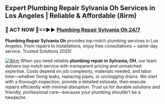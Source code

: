 ## Expert Plumbing Repair Sylvania Oh Services in Los Angeles | Reliable & Affordable (8irm)  

<h3>🚿 ACT NOW 🌟==►► <a href="https://tinyurl.com/2ne6vx2x" rel="nofollow">Plumbing Repair Sylvania Oh 24/7</a></h3>

**Plumbing Repair Sylvania Oh** provides top-notch plumbing services in Los Angeles. From repairs to installations, enjoy free consultations + same-day service. Trusted Solutions 2025!

[![8irm](https://i.imgur.com/4PFF4AK.jpeg)](https://tinyurl.com/2ne6vx2x)
When you need reliable **plumbing repair in Sylvania, OH**, our team delivers top-notch service with transparent pricing and unmatched expertise. Costs depend on job complexity, materials needed, and labor time—whether fixing leaks, replacing pipes, or unclogging drains. We start with a thorough inspection, provide a detailed estimate, then execute repairs efficiently with minimal disruption. Trust us for durable solutions and friendly, professional care—because your plumbing shouldn’t be a headache.